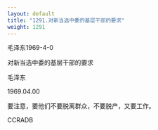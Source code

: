```yaml
---
layout: default
title: "1291.对新当选中委的基层干部的要求"
weight: 1291
---
```


毛泽东1969-4-0

对新当选中委的基层干部的要求

毛泽东

1969.04.00

要注意，要他们不要脱离群众，不要脱产，又要工作。

CCRADB

